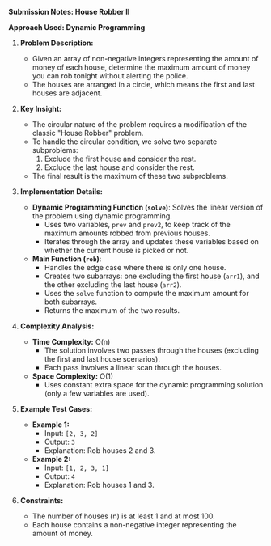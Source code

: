 
**Submission Notes: House Robber II**

**Approach Used: Dynamic Programming**

1. **Problem Description:**  
   - Given an array of non-negative integers representing the amount of money of each house, determine the maximum amount of money you can rob tonight without alerting the police.
   - The houses are arranged in a circle, which means the first and last houses are adjacent.

2. **Key Insight:**
   - The circular nature of the problem requires a modification of the classic "House Robber" problem.
   - To handle the circular condition, we solve two separate subproblems:
     1. Exclude the first house and consider the rest.
     2. Exclude the last house and consider the rest.
   - The final result is the maximum of these two subproblems.

3. **Implementation Details:**
   - **Dynamic Programming Function (`solve`)**: Solves the linear version of the problem using dynamic programming.
     - Uses two variables, `prev` and `prev2`, to keep track of the maximum amounts robbed from previous houses.
     - Iterates through the array and updates these variables based on whether the current house is picked or not.
   - **Main Function (`rob`)**:
     - Handles the edge case where there is only one house.
     - Creates two subarrays: one excluding the first house (`arr1`), and the other excluding the last house (`arr2`).
     - Uses the `solve` function to compute the maximum amount for both subarrays.
     - Returns the maximum of the two results.

4. **Complexity Analysis:**
   - **Time Complexity:** O(n)
     - The solution involves two passes through the houses (excluding the first and last house scenarios).
     - Each pass involves a linear scan through the houses.
   - **Space Complexity:** O(1)
     - Uses constant extra space for the dynamic programming solution (only a few variables are used).

5. **Example Test Cases:**
   - **Example 1:**
     - Input: `[2, 3, 2]`
     - Output: `3`
     - Explanation: Rob houses 2 and 3.
   - **Example 2:**
     - Input: `[1, 2, 3, 1]`
     - Output: `4`
     - Explanation: Rob houses 1 and 3.

6. **Constraints:**
   - The number of houses (n) is at least 1 and at most 100.
   - Each house contains a non-negative integer representing the amount of money.


